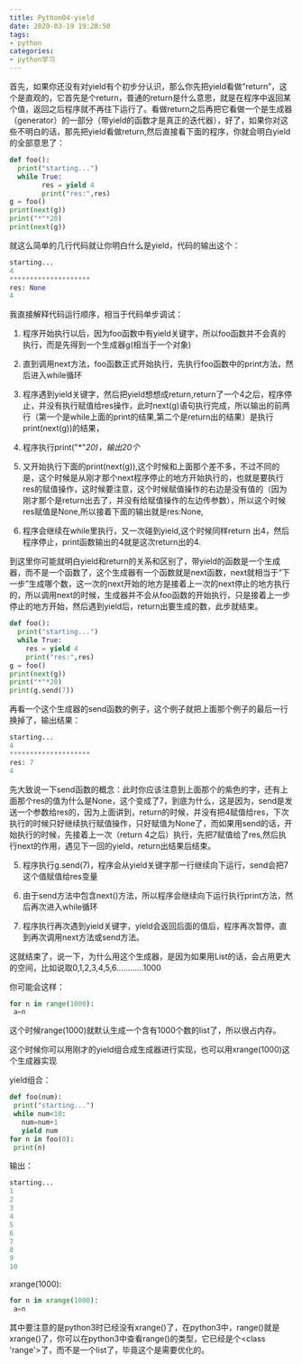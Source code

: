 ```yaml
---
title: Python04-yield
date: 2020-03-19 19:28:50
tags:
- python
categories:
- python学习
---
```


首先，如果你还没有对yield有个初步分认识，那么你先把yield看做“return”，这个是直观的，它首先是个return，普通的return是什么意思，就是在程序中返回某个值，返回之后程序就不再往下运行了。看做return之后再把它看做一个是生成器（generator）的一部分（带yield的函数才是真正的迭代器），好了，如果你对这些不明白的话，那先把yield看做return,然后直接看下面的程序，你就会明白yield的全部意思了：

```python
def foo():
  print("starting...")
  while True:
		res = yield 4
		print("res:",res)
g = foo()
print(next(g))
print("*"*20)
print(next(g))
```

就这么简单的几行代码就让你明白什么是yield，代码的输出这个：

```python
starting...
4
********************
res: None
4
```

我直接解释代码运行顺序，相当于代码单步调试：

1. 程序开始执行以后，因为foo函数中有yield关键字，所以foo函数并不会真的执行，而是先得到一个生成器g(相当于一个对象)

2. 直到调用next方法，foo函数正式开始执行，先执行foo函数中的print方法，然后进入while循环

3. 程序遇到yield关键字，然后把yield想想成return,return了一个4之后，程序停止，并没有执行赋值给res操作，此时next(g)语句执行完成，所以输出的前两行（第一个是while上面的print的结果,第二个是return出的结果）是执行print(next(g))的结果，

4. 程序执行print("*"*20)，输出20个*

5. 又开始执行下面的print(next(g)),这个时候和上面那个差不多，不过不同的是，这个时候是从刚才那个next程序停止的地方开始执行的，也就是要执行res的赋值操作，这时候要注意，这个时候赋值操作的右边是没有值的（因为刚才那个是return出去了，并没有给赋值操作的左边传参数），所以这个时候res赋值是None,所以接着下面的输出就是res:None,

6. 程序会继续在while里执行，又一次碰到yield,这个时候同样return 出4，然后程序停止，print函数输出的4就是这次return出的4.


到这里你可能就明白yield和return的关系和区别了，带yield的函数是一个生成器，而不是一个函数了，这个生成器有一个函数就是next函数，next就相当于“下一步”生成哪个数，这一次的next开始的地方是接着上一次的next停止的地方执行的，所以调用next的时候，生成器并不会从foo函数的开始执行，只是接着上一步停止的地方开始，然后遇到yield后，return出要生成的数，此步就结束。

```python
def foo():
  print("starting...")
  while True:
    res = yield 4
    print("res:",res)
g = foo()
print(next(g))
print("*"*20)
print(g.send(7))
```
再看一个这个生成器的send函数的例子，这个例子就把上面那个例子的最后一行换掉了，输出结果：
 ```python
starting...
4
********************
res: 7
4
 ```

先大致说一下send函数的概念：此时你应该注意到上面那个的紫色的字，还有上面那个res的值为什么是None，这个变成了7，到底为什么，这是因为，send是发送一个参数给res的，因为上面讲到，return的时候，并没有把4赋值给res，下次执行的时候只好继续执行赋值操作，只好赋值为None了，而如果用send的话，开始执行的时候，先接着上一次（return 4之后）执行，先把7赋值给了res,然后执行next的作用，遇见下一回的yield，return出结果后结束。

5. 程序执行g.send(7)，程序会从yield关键字那一行继续向下运行，send会把7这个值赋值给res变量

6. 由于send方法中包含next()方法，所以程序会继续向下运行执行print方法，然后再次进入while循环

7. 程序执行再次遇到yield关键字，yield会返回后面的值后，程序再次暂停，直到再次调用next方法或send方法。

这就结束了，说一下，为什么用这个生成器，是因为如果用List的话，会占用更大的空间，比如说取0,1,2,3,4,5,6............1000

你可能会这样：

 ```python
for n in range(1000):
  a=n
 ```

这个时候range(1000)就默认生成一个含有1000个数的list了，所以很占内存。

这个时候你可以用刚才的yield组合成生成器进行实现，也可以用xrange(1000)这个生成器实现

yield组合：

 ```python
def foo(num):
  print("starting...")
  while num<10:
    num=num+1
    yield num
for n in foo(0):
  print(n)
 ```
输出：
```python
starting...
1
2
3
4
5
6
7
8
9
10
```
 xrange(1000):
 ```python
for n in xrange(1000):
  a=n
 ```
 其中要注意的是python3时已经没有xrange()了，在python3中，range()就是xrange()了，你可以在python3中查看range()的类型，它已经是个<class 'range'>了，而不是一个list了，毕竟这个是需要优化的。 